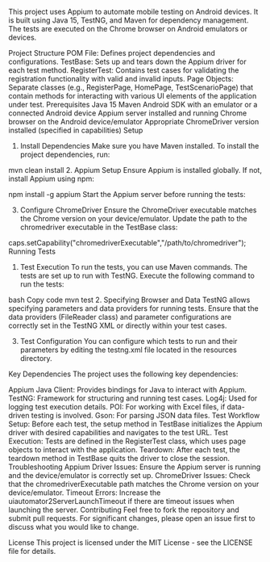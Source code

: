 This project uses Appium to automate mobile testing on Android devices. It is built using Java 15, TestNG, and Maven for dependency management. The tests are executed on the Chrome browser on Android emulators or devices.

Project Structure
POM File: Defines project dependencies and configurations.
TestBase: Sets up and tears down the Appium driver for each test method.
RegisterTest: Contains test cases for validating the registration functionality with valid and invalid inputs.
Page Objects: Separate classes (e.g., RegisterPage, HomePage, TestScenarioPage) that contain methods for interacting with various UI elements of the application under test.
Prerequisites
Java 15
Maven
Android SDK with an emulator or a connected Android device
Appium server installed and running
Chrome browser on the Android device/emulator
Appropriate ChromeDriver version installed (specified in capabilities)
Setup
1. Install Dependencies
Make sure you have Maven installed. To install the project dependencies, run:

mvn clean install
2. Appium Setup
Ensure Appium is installed globally. If not, install Appium using npm:

npm install -g appium
Start the Appium server before running the tests:

3. Configure ChromeDriver
Ensure the ChromeDriver executable matches the Chrome version on your device/emulator. Update the path to the chromedriver executable in the TestBase class:


caps.setCapability("chromedriverExecutable","/path/to/chromedriver");
Running Tests
1. Test Execution
To run the tests, you can use Maven commands. The tests are set up to run with TestNG. Execute the following command to run the tests:

bash
Copy code
mvn test
2. Specifying Browser and Data
TestNG allows specifying parameters and data providers for running tests. Ensure that the data providers (FileReader class) and parameter configurations are correctly set in the TestNG XML or directly within your test cases.

3. Test Configuration
You can configure which tests to run and their parameters by editing the testng.xml file located in the resources directory.

Key Dependencies
The project uses the following key dependencies:

Appium Java Client: Provides bindings for Java to interact with Appium.
TestNG: Framework for structuring and running test cases.
Log4j: Used for logging test execution details.
POI: For working with Excel files, if data-driven testing is involved.
Gson: For parsing JSON data files.
Test Workflow
Setup: Before each test, the setup method in TestBase initializes the Appium driver with desired capabilities and navigates to the test URL.
Test Execution: Tests are defined in the RegisterTest class, which uses page objects to interact with the application.
Teardown: After each test, the teardown method in TestBase quits the driver to close the session.
Troubleshooting
Appium Driver Issues: Ensure the Appium server is running and the device/emulator is correctly set up.
ChromeDriver Issues: Check that the chromedriverExecutable path matches the Chrome version on your device/emulator.
Timeout Errors: Increase the uiautomator2ServerLaunchTimeout if there are timeout issues when launching the server.
Contributing
Feel free to fork the repository and submit pull requests. For significant changes, please open an issue first to discuss what you would like to change.

License
This project is licensed under the MIT License - see the LICENSE file for details.

